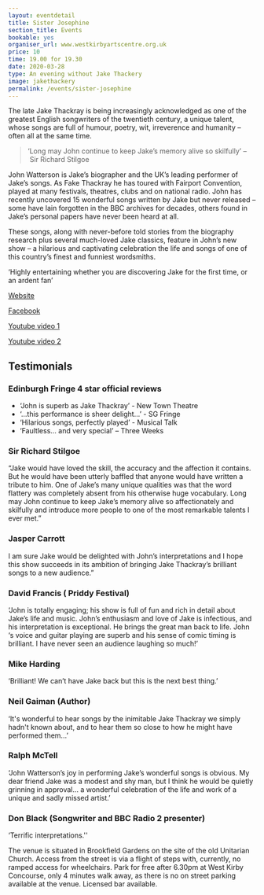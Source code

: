 ```yaml
---
layout: eventdetail
title: Sister Josephine
section_title: Events
bookable: yes
organiser_url: www.westkirbyartscentre.org.uk
price: 10
time: 19.00 for 19.30
date: 2020-03-28
type: An evening without Jake Thackery
image: jakethackery
permalink: /events/sister-josephine
---
```


The late Jake Thackray is being increasingly acknowledged as one of the greatest English songwriters of the twentieth century, a unique talent, whose songs are full of humour,
poetry, wit, irreverence and humanity – often all at the same time.

> ‘Long may John continue to keep Jake’s memory alive so skilfully’ – Sir Richard Stilgoe

John Watterson is Jake’s biographer and the UK’s leading performer of Jake’s songs. As Fake Thackray he has toured with Fairport Convention, played at many festivals, theatres, clubs and on national radio. John has recently uncovered 15 wonderful songs written by Jake but never released – some have lain forgotten in the BBC archives for decades, others found in Jake’s personal papers have never been heard at all.

These songs, along with never-before told stories from the biography research plus several much-loved Jake classics, feature in John’s new show – a hilarious and captivating celebration the life and songs of one of this country’s finest and funniest wordsmiths.

‘Highly entertaining whether you are discovering Jake for the first time, or an ardent fan’

[Website](http://www.fakethackray.com)

[Facebook](https://www.facebook.com/FakeThackray)

[Youtube video 1](http://www.youtube.com/watch?v=PoxGCAwC1Us)

[Youtube video 2](http://www.youtube.com/watch?v=Yvb8a0YWj5M)

## Testimonials

### Edinburgh Fringe 4 star official reviews

- ‘John is superb as Jake Thackray’ -  New Town Theatre
- ‘...this performance is sheer delight...’ - SG Fringe
- ‘Hilarious songs, perfectly played’ - Musical Talk
- ‘Faultless... and very special’ – Three Weeks

### Sir Richard Stilgoe

“Jake would have loved the skill, the accuracy and the affection it contains.
But he would have been utterly baffled that anyone would have written a tribute to him.
One of Jake’s many unique qualities was that the word flattery was completely absent from
his otherwise huge vocabulary. Long may John continue to keep Jake’s memory alive so
affectionately and skilfully and introduce more people to one of the most remarkable
talents I ever met.”

### Jasper Carrott

I am sure Jake would be delighted with John’s interpretations and I hope this show succeeds
in its ambition of bringing Jake Thackray’s brilliant songs to a new audience.”

### David Francis ( Priddy Festival)

‘John is totally engaging; his show is full of fun and rich in detail about Jake’s life
and music. John’s enthusiasm and love of Jake is infectious, and his interpretation is
exceptional. He brings the great man back to life. John ‘s voice and guitar playing are
superb and his sense of comic timing is brilliant.  I have never seen an audience laughing
so much!’   

### Mike Harding

‘Brilliant! We can’t have Jake back but this is the next best thing.’

### Neil Gaiman (Author)

‘It's wonderful to hear songs by the inimitable Jake Thackray we simply hadn't known about,
and to hear them so close to how he might have performed them...​’  

### Ralph McTell

‘John Watterson’s joy in performing Jake’s wonderful songs is obvious. My dear friend Jake
was a modest and shy man, but I think he would be quietly grinning in approval…
a wonderful celebration of the life and work of a unique and sadly missed artist.’

### Don Black (Songwriter and BBC Radio 2 presenter)

‘Terrific interpretations.''


The venue is situated in Brookfield Gardens on the site of the old Unitarian Church.
Access from the street is via a flight of steps with, currently, no ramped access for wheelchairs. Park for free after 6.30pm at West Kirby Concourse, only 4 minutes walk away, as there is no on street parking available at the venue. Licensed bar available.
